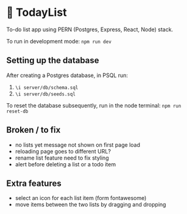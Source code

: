 # 📝 TodayList

To-do list app using PERN (Postgres, Express, React, Node) stack.

To run in development mode: `npm run dev`

## Setting up the database

After creating a Postgres database, in PSQL run:

1. `\i server/db/schema.sql`
2. `\i server/db/seeds.sql`

To reset the database subsequently, run in the node terminal: `npm run reset-db`

## Broken / to fix

- no lists yet message not shown on first page load
- reloading page goes to different URL?
- rename list feature need to fix styling
- alert before deleting a list or a todo item

## Extra features

- select an icon for each list item (form fontawesome)
- move items between the two lists by dragging and dropping

